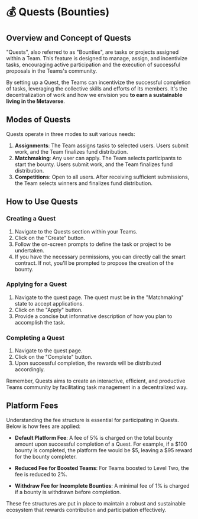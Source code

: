# 💰 Quests (Bounties)

## Overview and Concept of Quests

"Quests", also referred to as "Bounties", are tasks or projects assigned within a Team. This feature is designed to manage, assign, and incentivize tasks, encouraging active participation and the execution of successful proposals in the Teams's community.

By setting up a Quest, the Teams can incentivize the successful completion of tasks, leveraging the collective skills and efforts of its members. It's the decentralization of work and how we envision you **to earn a sustainable living in the Metaverse**.

## Modes of Quests

Quests operate in three modes to suit various needs:

1. **Assignments**: The Team assigns tasks to selected users. Users submit work, and the Team finalizes fund distribution.
2. **Matchmaking**: Any user can apply. The Team selects participants to start the bounty. Users submit work, and the Team finalizes fund distribution.
3. **Competitions**: Open to all users. After receiving sufficient submissions, the Team selects winners and finalizes fund distribution.

## How to Use Quests

### Creating a Quest

1. Navigate to the Quests section within your Teams.
2. Click on the "Create" button.
3. Follow the on-screen prompts to define the task or project to be undertaken.
4. If you have the necessary permissions, you can directly call the smart contract. If not, you'll be prompted to propose the creation of the bounty.

### Applying for a Quest

1. Navigate to the quest page. The quest must be in the "Matchmaking" state to accept applications.
2. Click on the "Apply" button.
3. Provide a concise but informative description of how you plan to accomplish the task.

### Completing a Quest

1. Navigate to the quest page.
2. Click on the "Complete" button.
3. Upon successful completion, the rewards will be distributed accordingly.

Remember, Quests aims to create an interactive, efficient, and productive Teams community by facilitating task management in a decentralized way.

## Platform Fees

Understanding the fee structure is essential for participating in Quests. Below is how fees are applied:

- **Default Platform Fee**: A fee of 5% is charged on the total bounty amount upon successful completion of a Quest. For example, if a $100 bounty is completed, the platform fee would be $5, leaving a $95 reward for the bounty completer.

- **Reduced Fee for Boosted Teams**: For Teams boosted to Level Two, the fee is reduced to 2%.

- **Withdraw Fee for Incomplete Bounties**: A minimal fee of 1% is charged if a bounty is withdrawn before completion.

These fee structures are put in place to maintain a robust and sustainable ecosystem that rewards contribution and participation effectively.
